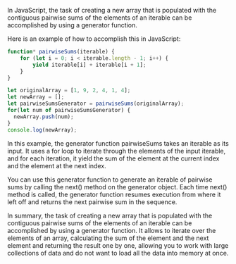 In JavaScript, the task of creating a new array that is populated with the contiguous pairwise sums of the elements of an iterable can be accomplished by using a generator function.

Here is an example of how to accomplish this in JavaScript:
```javascript
function* pairwiseSums(iterable) {
    for (let i = 0; i < iterable.length - 1; i++) {
        yield iterable[i] + iterable[i + 1];
    }
}

let originalArray = [1, 9, 2, 4, 1, 4];
let newArray = [];
let pairwiseSumsGenerator = pairwiseSums(originalArray);
for(let num of pairwiseSumsGenerator) {
  newArray.push(num);
}
console.log(newArray);
```
In this example, the generator function pairwiseSums takes an iterable as its input. It uses a for loop to iterate through the elements of the input iterable, and for each iteration, it yield the sum of the element at the current index and the element at the next index.

You can use this generator function to generate an iterable of pairwise sums by calling the next() method on the generator object. Each time next() method is called, the generator function resumes execution from where it left off and returns the next pairwise sum in the sequence.

In summary, the task of creating a new array that is populated with the contiguous pairwise sums of the elements of an iterable can be accomplished by using a generator function.
It allows to iterate over the elements of an array, calculating the sum of the element and the next element and returning the result one by one, allowing you to work with large collections of data and do not want to load all the data into memory at once.